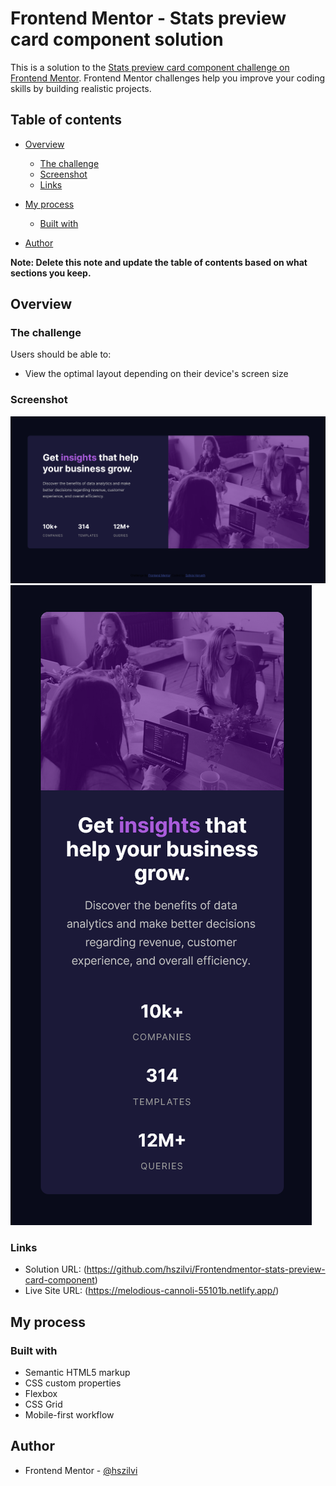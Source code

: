 # Frontend Mentor - Stats preview card component solution

This is a solution to the [Stats preview card component challenge on Frontend Mentor](https://www.frontendmentor.io/challenges/stats-preview-card-component-8JqbgoU62). Frontend Mentor challenges help you improve your coding skills by building realistic projects. 

## Table of contents

- [Overview](#overview)
  - [The challenge](#the-challenge)
  - [Screenshot](#screenshot)
  - [Links](#links)
- [My process](#my-process)
  - [Built with](#built-with)

- [Author](#author)


**Note: Delete this note and update the table of contents based on what sections you keep.**

## Overview

### The challenge

Users should be able to:

- View the optimal layout depending on their device's screen size

### Screenshot

![](./images/Screenshot-desktop.png)
![](./images/Screenshot-mobile.png)


### Links

- Solution URL: (https://github.com/hszilvi/Frontendmentor-stats-preview-card-component)
- Live Site URL: (https://melodious-cannoli-55101b.netlify.app/)

## My process

### Built with

- Semantic HTML5 markup
- CSS custom properties
- Flexbox
- CSS Grid
- Mobile-first workflow





## Author

- Frontend Mentor - [@hszilvi](https://www.frontendmentor.io/profile/hszilvi)


